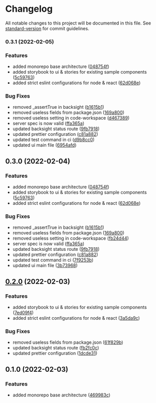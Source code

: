 # Changelog

All notable changes to this project will be documented in this file. See [standard-version](https://github.com/conventional-changelog/standard-version) for commit guidelines.

### 0.3.1 (2022-02-05)


### Features

* added monorepo base architecture ([048754f](https://github.com/matthieu-locussol/Insightable/commit/048754f0b08b3d93679d56ad907e1c16f2651a06))
* added storybook to ui & stories for existing sample components ([5c59763](https://github.com/matthieu-locussol/Insightable/commit/5c59763705175bace755f56de7bfa414961393e8))
* added strict eslint configurations for node & react ([62d068e](https://github.com/matthieu-locussol/Insightable/commit/62d068ecfe41a5aa9a75a68ce42fa63d632e3170))


### Bug Fixes

* removed _assertTrue in backsight ([b1615b1](https://github.com/matthieu-locussol/Insightable/commit/b1615b10aa02c68aded27622edfb9464271c6664))
* removed useless fields from package.json ([169a800](https://github.com/matthieu-locussol/Insightable/commit/169a8002f4acc0c1bc4840ce1fe220ab88510cd9))
* removed useless setting in code-workspace ([d467389](https://github.com/matthieu-locussol/Insightable/commit/d4673891ae82ea4564b1bcf3933f681b7001185e))
* server spec is now valid ([ffa365a](https://github.com/matthieu-locussol/Insightable/commit/ffa365a5eba772c9171bcbade38d96a066d3fc31))
* updated backsight status route ([9fb7918](https://github.com/matthieu-locussol/Insightable/commit/9fb7918c75e8bc6085883fe6c7aff8a7e83530cf))
* updated prettier configuration ([c81a882](https://github.com/matthieu-locussol/Insightable/commit/c81a88297b998eada6b968c9859f4fe24f8b9330))
* updated test command in ci ([d9b8cc0](https://github.com/matthieu-locussol/Insightable/commit/d9b8cc079429932a70e998ab0572181a3fb1bf8a))
* updated ui main file ([6954afd](https://github.com/matthieu-locussol/Insightable/commit/6954afda437ef0ac8dbfa58b1a1b5599832f11e2))

## 0.3.0 (2022-02-04)


### Features

* added monorepo base architecture ([048754f](https://github.com/matthieu-locussol/Insightable/commit/048754f0b08b3d93679d56ad907e1c16f2651a06))
* added storybook to ui & stories for existing sample components ([5c59763](https://github.com/matthieu-locussol/Insightable/commit/5c59763705175bace755f56de7bfa414961393e8))
* added strict eslint configurations for node & react ([62d068e](https://github.com/matthieu-locussol/Insightable/commit/62d068ecfe41a5aa9a75a68ce42fa63d632e3170))


### Bug Fixes

* removed _assertTrue in backsight ([b1615b1](https://github.com/matthieu-locussol/Insightable/commit/b1615b10aa02c68aded27622edfb9464271c6664))
* removed useless fields from package.json ([169a800](https://github.com/matthieu-locussol/Insightable/commit/169a8002f4acc0c1bc4840ce1fe220ab88510cd9))
* removed useless setting in code-workspace ([fb24d44](https://github.com/matthieu-locussol/Insightable/commit/fb24d445f967d57c59bb92b4ca6376c3a0be46c2))
* server spec is now valid ([ffa365a](https://github.com/matthieu-locussol/Insightable/commit/ffa365a5eba772c9171bcbade38d96a066d3fc31))
* updated backsight status route ([9fb7918](https://github.com/matthieu-locussol/Insightable/commit/9fb7918c75e8bc6085883fe6c7aff8a7e83530cf))
* updated prettier configuration ([c81a882](https://github.com/matthieu-locussol/Insightable/commit/c81a88297b998eada6b968c9859f4fe24f8b9330))
* updated test command in ci ([7f9253b](https://github.com/matthieu-locussol/Insightable/commit/7f9253b36807074a95c2b33f8cbe13e2f7230852))
* updated ui main file ([3b73968](https://github.com/matthieu-locussol/Insightable/commit/3b73968ec84fe3fd51c2cc1faaea1b9118634195))

## [0.2.0](https://github.com/matthieu-locussol/Insightable/compare/v0.1.0...v0.2.0) (2022-02-03)


### Features

* added storybook to ui & stories for existing sample components ([7ed09f4](https://github.com/matthieu-locussol/Insightable/commit/7ed09f44352a2b7d07d02f81f6fadca7108d7e81))
* added strict eslint configurations for node & react ([3a5da9c](https://github.com/matthieu-locussol/Insightable/commit/3a5da9cd9e94c489b3eba14a6b0da9fc9342836e))


### Bug Fixes

* removed useless fields from package.json ([61f829b](https://github.com/matthieu-locussol/Insightable/commit/61f829bf3615faa02ee0c7c37080df38578f6a92))
* updated backsight status route ([fb2fc0c](https://github.com/matthieu-locussol/Insightable/commit/fb2fc0c8fbc4fdef9a4c6b69dbb7228316481849))
* updated prettier configuration ([1dcde31](https://github.com/matthieu-locussol/Insightable/commit/1dcde31f52bf92751bcf3f404e4e9a7a9961bce5))

## 0.1.0 (2022-02-03)


### Features

* added monorepo base architecture ([469983c](https://github.com/matthieu-locussol/Insightable/commit/469983c65440b8f489ced0c9c34593fdf62be979))
